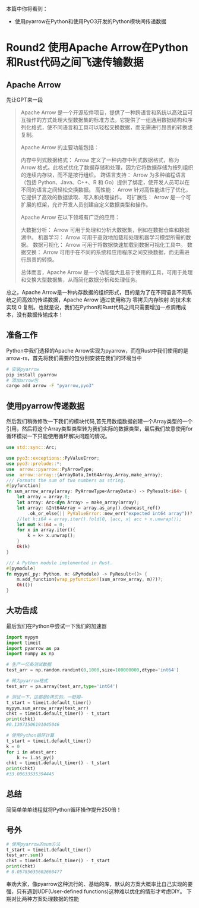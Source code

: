 本篇中你将看到：

   - 使用pyarrow在Python和使用PyO3开发的Python模块间传递数据
 
# Round2 使用Apache Arrow在Python和Rust代码之间飞速传输数据

## Apache Arrow
先让GPT来一段
> Apache Arrow 是一个开源软件项目，提供了一种跨语言和系统以高效且可互操作的方式处理大型数据集的标准方法。它提供了一组通用数据结构和序列化格式，使不同语言和工具可以轻松交换数据，而无需进行昂贵的转换或复制。
>
> Apache Arrow 的主要功能包括：
>
>   内存中列式数据格式： Arrow 定义了一种内存中列式数据格式，称为 Arrow 格式。此格式优化了数据存储和处理，因为它将数据存储为按列组织的连续内存块，而不是按行组织。
>   跨语言支持： Arrow 为多种编程语言（包括 Python、Java、C++、R 和 Go）提供了绑定，使开发人员可以在不同的语言之间轻松交换数据。
>   高性能： Arrow 针对高性能进行了优化，它提供了高效的数据读取、写入和处理操作。
>   可扩展性： Arrow 是一个可扩展的框架，允许开发人员创建自定义数据类型和操作。
>
> Apache Arrow 在以下领域有广泛的应用：
>
>    大数据分析： Arrow 可用于处理和分析大数据集，例如在数据仓库和数据湖中。
>   机器学习： Arrow 可用于高效地加载和处理机器学习模型所需的数据。
>   数据可视化： Arrow 可用于将数据快速加载到数据可视化工具中。
>   数据交换： Arrow 可用于在不同的系统和应用程序之间交换数据，而无需进行昂贵的转换。
>
> 总体而言，Apache Arrow 是一个功能强大且易于使用的工具，可用于处理和交换大型数据集，从而简化数据分析和处理任务。

总之，Apache Arrow是一种内存数据的组织形式，目的是为了在不同语言不同系统之间高效的传递数据，Apache Arrow 通过使用称为 零拷贝内存映射 的技术来实现 0 复制。也就是说，我们在Python和Rust代码之间只需要增加一点调用成本，没有数据传输成本！
## 准备工作
Python中我们选择的Apache Arrow实现为pyarrow，而在Rust中我们使用的是arrow-rs，首先将我们需要的包分别安装在我们的环境当中
```bash
# 安装pyarrow
pip install pyarrow
# 添加arrow包
cargo add arrow -F "pyarrow,pyo3"
```
## 使用pyarrow传递数据
然后我们稍微修改一下我们的模块代码,首先用数组数据创建一个Array类型的一个引用，然后将这个Array类型类型转为我们实际的数据类型，最后我们故意使用for循环模拟一下只能使用循环解决问题的情况。
```rust
use std::sync::Arc;

use pyo3::exceptions::PyValueError;
use pyo3::prelude::*;
use  arrow::pyarrow::PyArrowType;
use  arrow::array::{ArrayData,Int64Array,Array,make_array};
/// Formats the sum of two numbers as string.
#[pyfunction]
fn sum_arrow_array(array: PyArrowType<ArrayData>) -> PyResult<i64> {
    let array = array.0;
    let array: Arc<dyn Array> = make_array(array);
    let array: &Int64Array = array.as_any().downcast_ref()
        .ok_or_else(|| PyValueError::new_err("expected int64 array"))?;
    //let k:i64 = array.iter().fold(0, |acc, x| acc + x.unwrap());
    let mut k:i64 = 0;
    for x in array.iter(){
        k = k+ x.unwrap();
    }
    Ok(k)
}

/// A Python module implemented in Rust.
#[pymodule]
fn mypym(_py: Python, m: &PyModule) -> PyResult<()> {
    m.add_function(wrap_pyfunction!(sum_arrow_array, m)?)?;
    Ok(())
}


```
## 大功告成
最后我们在Python中尝试一下我们的加速器
```python
import mypym
import timeit
import pyarrow as pa
import numpy as np

# 生产一亿条测试数据
test_arr = np.random.randint(0,1000,size=100000000,dtype='int64')

# 转为pyarrow格式
test_arr = pa.array(test_arr,type='int64')

# 测试一下，这都是0拷贝的，一眨眼~
t_start = timeit.default_timer()
mypym.sum_arrow_array(test_arr)
chkt = timeit.default_timer() - t_start
print(chkt)
#0.13071506191045046

# 使用Python循环计算
t_start = timeit.default_timer()
k = 0
for i in atest_arr:
    k += i.as_py()
chkt = timeit.default_timer() - t_start
print(chkt)
#33.00633535394445
```
## 总结
简简单单单线程就将Python循环操作提升250倍！

## 号外
```python
# 使用pyarrow的sum方法
t_start = timeit.default_timer()
test_arr.sum()
chkt = timeit.default_timer() - t_start
print(chkt)
# 0.05785635602660477
```
奉劝大家，像pyarrow这种流行的、基础的库，默认的方案大概率比自己实现的要强，只有遇到UDF(User-defined functions)这种难以优化的情形才考虑DIY。
下期对比两种方案处理数据的性能